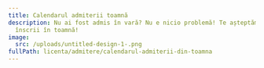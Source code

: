 ```yaml
---
title: Calendarul admiterii toamnă
description: Nu ai fost admis în vară? Nu e nicio problemă! Te așteptăm să te
  înscrii în toamnă!
image:
  src: /uploads/untitled-design-1-.png
fullPath: licenta/admitere/calendarul-admiterii-din-toamna
---
```

<Timeline slug="admitere-licență-septembrie-2021"></Timeline>

<Attachment label="Pentru mai multe detalii sau informații despre admiterea la învățământul la distanță sau cu frecvență redusă, te rugăm să accesezi acest link." external="http://upt.ro/Informatii_admitere-licenta_1536_ro.html"></Attachment>
